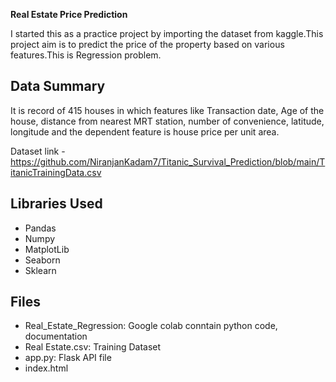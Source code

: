 **Real Estate Price Prediction**

I started this as a practice project by importing the dataset from kaggle.This project aim is to predict the price of the property based on various features.This is Regression problem.

## Data Summary

It is record of 415 houses in which features like Transaction date, Age of the house, distance from nearest MRT station, number of convenience, latitude, longitude and the dependent feature is house price per unit area.

Dataset link - https://github.com/NiranjanKadam7/Titanic_Survival_Prediction/blob/main/TitanicTrainingData.csv

## Libraries Used
 - Pandas
 - Numpy
 - MatplotLib
 - Seaborn
 - Sklearn
## Files
 - Real_Estate_Regression: Google colab conntain python code, documentation
 - Real Estate.csv: Training Dataset
 - app.py: Flask API file
 - index.html
